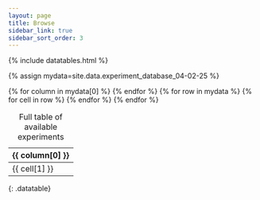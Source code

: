 ```yaml
---
layout: page
title: Browse
sidebar_link: true
sidebar_sort_order: 3
---
```

{% include datatables.html %}

{% assign mydata=site.data.experiment_database_04-02-25 %}

<table>
    <caption>Full table of available experiments</caption>
    <thead>
    {% for column in mydata[0] %}
        <th>{{ column[0] }}</th>
    {% endfor %}
    </thead>
    <tbody>
    {% for row in mydata %}
        <tr>
        {% for cell in row %}
            <td>{{ cell[1] }}</td>
        {% endfor %}
        </tr>
    {% endfor %}
    </tbody>
</table>{: .datatable}
